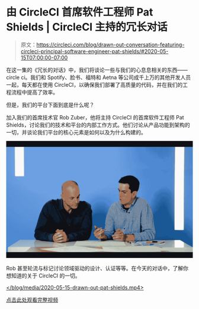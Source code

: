 # 由 CircleCI 首席软件工程师 Pat Shields | CircleCI 主持的冗长对话

> 原文：<https://circleci.com/blog/drawn-out-conversation-featuring-circleci-principal-software-engineer-pat-shields/#2020-05-15T07:00:00-07:00>

在这一集的《冗长的对话》中，我们将谈论一些与我们的心息息相关的东西——circle ci。我们和 Spotify、脸书、福特和 Aetna 等公司成千上万的其他开发人员一起，每天都在使用 CircleCI，以确保我们部署了高质量的代码，并在我们的工程流程中提高了效率。

但是，我们的平台下面到底是什么呢？

加入我们的首席技术官 Rob Zuber，他将主持 CircleCI 的首席软件工程师 Pat Shields，讨论我们的技术和平台的内部工作方式。他们讨论从产品功能到架构的一切，并谈论我们平台的核心元素是如何以及为什么构建的。

![rob-pat.png](img/212d5649a367af914fa926f31ac5ff50.png)

Rob 甚至轮流与标记讨论领域驱动的设计、认证等等。在今天的对话中，了解你想知道的关于 CircleCI 的一切。

 [</blog/media/2020-05-15-drawn-out-pat-shields.mp4> ](https://youtu.be/WL9RQ6fMle0)

[点击此处观看完整视频](https://youtu.be/WL9RQ6fMle0)